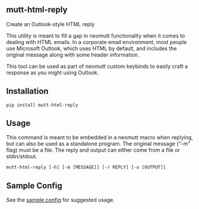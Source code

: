 ## mutt-html-reply

Create an Outlook-style HTML reply

This utility is meant to fill a gap in neomutt functionality when it comes to dealing with HTML emails. In a corporate email environment, most people use Microsoft Outlook, which uses HTML by default, and includes the original message along with some header information.

This tool can be used as part of neomutt custom keybinds to easily craft a response as you might using Outlook.

## Installation

```
pip install mutt-html-reply
```

## Usage

This command is meant to be embedded in a neomutt macro when replying, but can also be used as a standalone program. The original message ("-m" flag) must be a file. The reply and output can either come from a file or stdin/stdout.

```
mutt-html-reply [-h] [-m [MESSAGE]] [-r REPLY] [-o [OUTPUT]]
```

## Sample Config

See the [sample config](https://github.com/erogers88/mutt-html-reply/blob/master/neomuttrc.example) for suggested usage.
